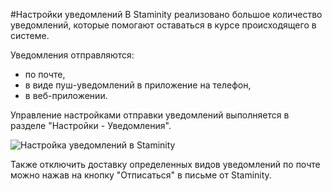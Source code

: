 #Настройки уведомлений
В Staminity реализовано большое количество уведомлений, которые помогают оставаться в курсе происходящего в системе.

Уведомления отправляются:
* по почте,
* в виде пуш-уведомлений в приложение на телефон,
* в веб-приложении.

Управление настройками отправки уведомлений выполняется в разделе "Настройки - Уведомления".

![Настройка уведомлений в Staminity](https://content.staminity.com/assets/images/_new/settings/user-notifications.png)

Также отключить доставку определенных видов уведомлений по почте можно нажав на кнопку "Отписаться" в письме от Staminity.